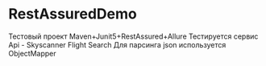 # RestAssuredDemo
Тестовый проект Maven+Junit5+RestAssured+Allure 
Тестируется сервис Api - Skyscanner Flight Search
Для парсинга json используется ObjectMapper
